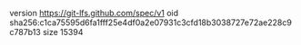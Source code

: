 version https://git-lfs.github.com/spec/v1
oid sha256:c1ca75595d6fa1fff25e4df0a2e07931c3cfd18b3038727e72ae228c9c787b13
size 15394
